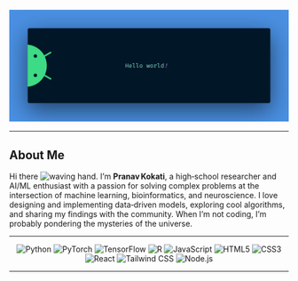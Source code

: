 <p align="center">
  <img src="banner.png" alt="Hello, World Banner" width="1000"/>
</p>

---

## About Me

Hi there <img src="https://media.giphy.com/media/hvRJCLFzcasrR4ia7z/giphy.gif" width="24" alt="waving hand"/>. I’m **Pranav Kokati**, a high‑school researcher and AI/ML enthusiast with a passion for solving complex problems at the intersection of machine learning, bioinformatics, and neuroscience. I love designing and implementing data‑driven models, exploring cool algorithms, and sharing my findings with the community. When I’m not coding, I’m probably pondering the mysteries of the universe.

---


<p align="center">
  <img src="https://img.shields.io/badge/-Python-2f363d?style=flat&logo=python&logoColor=white" alt="Python" height="30"/>
  <img src="https://img.shields.io/badge/-PyTorch-2f363d?style=flat&logo=pytorch&logoColor=white" alt="PyTorch" height="30"/>
  <img src="https://img.shields.io/badge/-TensorFlow-2f363d?style=flat&logo=tensorflow&logoColor=white" alt="TensorFlow" height="30"/>
  <img src="https://img.shields.io/badge/-R-2f363d?style=flat&logo=r&logoColor=white" alt="R" height="30"/>
  <img src="https://img.shields.io/badge/-JavaScript-2f363d?style=flat&logo=javascript&logoColor=white" alt="JavaScript" height="30"/>
  <img src="https://img.shields.io/badge/-HTML5-2f363d?style=flat&logo=html5&logoColor=white" alt="HTML5" height="30"/>
  <img src="https://img.shields.io/badge/-CSS3-2f363d?style=flat&logo=css3&logoColor=white" alt="CSS3" height="30"/>
  <img src="https://img.shields.io/badge/-React-2f363d?style=flat&logo=react&logoColor=white" alt="React" height="30"/>
  <img src="https://img.shields.io/badge/-Tailwind_CSS-2f363d?style=flat&logo=tailwind-css&logoColor=white" alt="Tailwind CSS" height="30"/>
  <img src="https://img.shields.io/badge/-Node.js-2f363d?style=flat&logo=node.js&logoColor=white" alt="Node.js" height="30"/>
</p>

---


